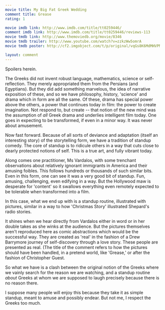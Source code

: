 ```yaml
---
movie title: My Big Fat Greek Wedding
comment title: Grease
rating: 1

movie imdb link: http://www.imdb.com/title/tt0259446/
comment imdb link: http://www.imdb.com/title/tt0259446/reviews-113
movie tmdb link: http://www.themoviedb.org/movie/8346
movie tmdb trailer: http://www.youtube.com/watch?v=zzkzWw5omrA
movie tmdb poster: http://cf2.imgobject.com/t/p/original/vqGs8K6MdMHVPMTgMhzKHBVgu0t.jpg

layout: comment
---
```


Spoilers herein.

The Greeks did not invent robust language, mathematics, science or self-reflection. They merely appropriated them from the Persians (and Egyptians). But they did add something marvelous, the idea of narrative exposition of these, and so we have philosophy, history, 'science' and drama which in form are all the same. Of these, drama has special power above the others, a power that continues today in film: the power to create imagination. Not respond to, but create -- that notion of the new mind was the assumption of _all_ Greek drama and underlies intelligent film today. One goes in expecting to be transformed, if even in a minor way. It was never about amusement.

Now fast forward. Because of all sorts of deviance and adaptation (itself an interesting story) of the storytelling form, we have a tradition of standup comedy. The core of standup is to ridicule others in a way that cuts close to dearly protected notions of self. This is a true art, and fully vibrant today. 

Along comes one practitioner, Ms Vardalos, with some trenchant observations about relatively ignorant immigrants in America and their amusing foibles. This follows hundreds or thousands of such similar bits. Even in this form, one can see it was a very good bit of standup. Fun, amusing, challenging, even edifying in a way. But the Hollywood maw is desperate for 'content' so it swallows everything even remotely expected to be tolerable when transformed into a film.

In this case, what we end up with is a standup routine, illustrated with pictures, similar in a way to how 'Christmas Story' illustrated Shepard's radio stories.

It shines when we hear directly from Vardalos either in word or in her double takes as she winks at the audience. But the pictures themselves aren't reproduced here as comic abstractions which would be the successful way. They are created as 'real' in the fashion of a Drew Barrymore journey of self-discovery through a love story. These people are presented as real. (The title of the comment refers to how the pictures should have been handled, in a pretend world, like 'Grease,' or after the fashion of Christopher Guest.

So what we have is a clash between the original notion of the Greeks where we vainly search for the reason we are watching, and a standup routine _about_ Greeks at whom we are supposed to laugh precisely because there is no reason there.

I suppose many people will enjoy this because they take it as simple standup, meant to amuse and possibly endear. But not me, I respect the Greeks too much.